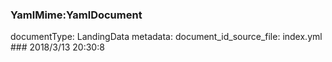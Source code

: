 ### YamlMime:YamlDocument
documentType: LandingData
metadata:
    document_id_source_file: index.yml
    ### 2018/3/13 20:30:8
